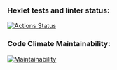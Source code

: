 ### Hexlet tests and linter status:
[![Actions Status](https://github.com/vovitolog/frontend-project-lvl1/workflows/hexlet-check/badge.svg)](https://github.com/vovitolog/frontend-project-lvl1/actions)

### Code Climate Maintainability:
[![Maintainability](https://api.codeclimate.com/v1/badges/a99a88d28ad37a79dbf6/maintainability)](https://codeclimate.com/github/codeclimate/codeclimate/maintainability)